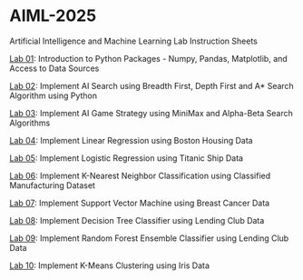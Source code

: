 # AIML-2025
Artificial Intelligence and Machine Learning Lab Instruction Sheets

[Lab 01](https://github.com/akki-kittu/AIML_2303A52027/blob/main/Lab%20-%2001.ipynb): Introduction to Python Packages - Numpy, Pandas, Matplotlib, and Access to Data Sources

[Lab 02](https://github.com/akki-kittu/AIML_2303A52027/blob/main/AIML_Lab_02.ipynb): Implement AI Search using Breadth First, Depth First and A* Search Algorithm using Python

[Lab 03](): Implement AI Game Strategy using MiniMax and Alpha-Beta Search Algorithms

[Lab 04](): Implement Linear Regression using Boston Housing Data

[Lab 05](): Implement Logistic Regression using Titanic Ship Data

[Lab 06](): Implement K-Nearest Neighbor Classification using Classified Manufacturing Dataset

[Lab 07](): Implement Support Vector Machine using Breast Cancer Data

[Lab 08](): Implement Decision Tree Classifier using Lending Club Data

[Lab 09](): Implement Random Forest Ensemble Classifier using Lending Club Data

[Lab 10](): Implement K-Means Clustering using Iris Data
